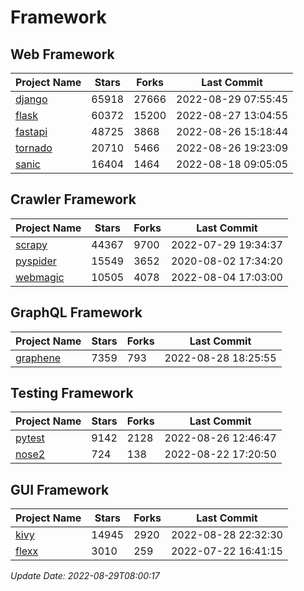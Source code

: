 # Framework

## Web Framework
| Project Name | Stars | Forks | Last Commit |
| ------------ | ----- | ----- | ----------- |
| [django](https://github.com/django/django) | 65918 | 27666 | 2022-08-29 07:55:45 |
| [flask](https://github.com/pallets/flask) | 60372 | 15200 | 2022-08-27 13:04:55 |
| [fastapi](https://github.com/tiangolo/fastapi) | 48725 | 3868 | 2022-08-26 15:18:44 |
| [tornado](https://github.com/tornadoweb/tornado) | 20710 | 5466 | 2022-08-26 19:23:09 |
| [sanic](https://github.com/sanic-org/sanic) | 16404 | 1464 | 2022-08-18 09:05:05 |

## Crawler Framework
| Project Name | Stars | Forks | Last Commit |
| ------------ | ----- | ----- | ----------- |
| [scrapy](https://github.com/scrapy/scrapy) | 44367 | 9700 | 2022-07-29 19:34:37 |
| [pyspider](https://github.com/binux/pyspider) | 15549 | 3652 | 2020-08-02 17:34:20 |
| [webmagic](https://github.com/code4craft/webmagic) | 10505 | 4078 | 2022-08-04 17:03:00 |

## GraphQL Framework
| Project Name | Stars | Forks | Last Commit |
| ------------ | ----- | ----- | ----------- |
| [graphene](https://github.com/graphql-python/graphene) | 7359 | 793 | 2022-08-28 18:25:55 |

## Testing Framework
| Project Name | Stars | Forks | Last Commit |
| ------------ | ----- | ----- | ----------- |
| [pytest](https://github.com/pytest-dev/pytest) | 9142 | 2128 | 2022-08-26 12:46:47 |
| [nose2](https://github.com/nose-devs/nose2) | 724 | 138 | 2022-08-22 17:20:50 |

## GUI Framework
| Project Name | Stars | Forks | Last Commit |
| ------------ | ----- | ----- | ----------- |
| [kivy](https://github.com/kivy/kivy) | 14945 | 2920 | 2022-08-28 22:32:30 |
| [flexx](https://github.com/flexxui/flexx) | 3010 | 259 | 2022-07-22 16:41:15 |

*Update Date: 2022-08-29T08:00:17*